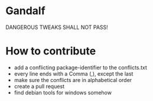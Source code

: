 # Gandalf
DANGEROUS TWEAKS SHALL NOT PASS!



# How to contribute
- add a conflicting package-identifier to the conflicts.txt
- every line ends with a Comma (,), except the last
- make sure the conflicts are in alphabetical order
- create a pull request
- find debian tools for windows somehow
